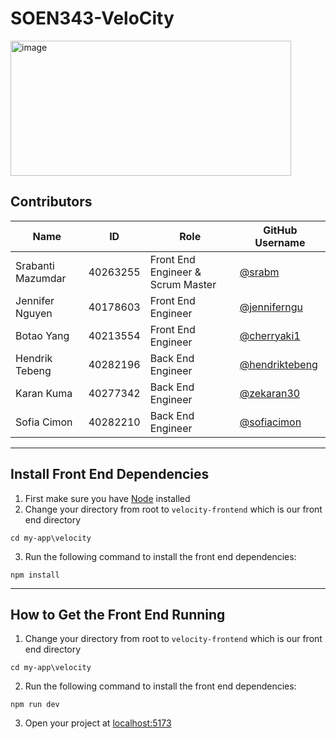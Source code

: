 # SOEN343-VeloCity

<img width="449" height="216" alt="image" src="https://github.com/user-attachments/assets/80f8fd79-309d-4e57-b65c-98393af43095" />


## Contributors
| Name                    | ID        | Role    | GitHub Username     
|-------------------------|-----------|---------|------------|
| Srabanti Mazumdar     | 40263255  | Front End Engineer & Scrum Master | [@srabm](https://github.com/srabm)             |
| Jennifer Nguyen          | 40178603  | Front End Engineer | [@jenniferngu](https://github.com/jenniferngu) | 
| Botao Yang     | 40213554  | Front End Engineer | [@cherryaki1](https://github.com/cherryaki1)             |
| Hendrik Tebeng    | 40282196  | Back End Engineer | [@hendriktebeng](https://github.com/hendriktebeng)       |
| Karan Kuma   | 40277342  | Back End Engineer | [@zekaran30](https://github.com/zekaran30)           |
| Sofia Cimon        | 40282210  | Back End Engineer | [@sofiacimon](https://github.com/sofiacimon)               |

---

## Install Front End Dependencies

1. First make sure you have [Node](https://nodejs.org/en) installed
2. Change your directory from root to `velocity-frontend` which is our front end directory
```
cd my-app\velocity
```
3. Run the following command to install the front end dependencies:
```
npm install
```
---

## How to Get the Front End Running
1. Change your directory from root to `velocity-frontend` which is our front end directory
```
cd my-app\velocity
```
2. Run the following command to install the front end dependencies:
```
npm run dev
```
3. Open your project at [localhost:5173](http://localhost:5173/)
